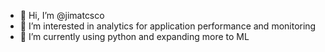 - 👋 Hi, I’m @jimatcsco
- 👀 I’m interested in analytics for application performance and monitoring  
- 🌱 I’m currently using python and expanding more to ML

<!---
jimatcsco/jimatcsco is a ✨ special ✨ repository because its `README.md` (this file) appears on your GitHub profile.
You can click the Preview link to take a look at your changes.
--->
